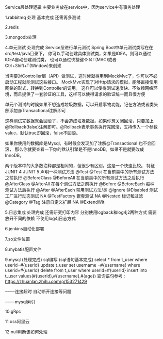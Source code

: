 Service层处理逻辑
  主要业务放在service中，因为service中有事务处理
  
1.rabbitmq 处理 基本完成 还需再多测试

2.redis

3.mongodb处理

4.单元测试 处理完成
Service层进行单元测试
Spring Boot中单元测试类写在在src/test/java目录下，
你可以手动创建具体测试类，如果是IDEA，则可以通过IDEA自动创建测试类，
也可以通过快捷键⇧⌘T(MAC)或者Ctrl+Shift+T(Window)来创建

当需要对Controller层（API）做测试，这时候就得用到MockMvc了，你可以不必启动工程就能测试这些接口。
MockMvc实现了对Http请求的模拟，能够直接使用网络的形式，转换到Controller的调用，
这样可以使得测试速度快、不依赖网络环境，而且提供了一套验证的工具，这样可以使得请求的验证统一而且很方便

单元个测试的时候如果不想造成垃圾数据，可以开启事物功能，记在方法或者类头部添加@Transactional注解即可

这样测试完数据就会回滚了，不会造成垃圾数据。如果你想关闭回滚，只要加上@Rollback(false)注解即可。@Rollback表示事务执行完回滚，支持传入一个参数value，默认true即回滚，false不回滚。

如果你使用的数据库是Mysql，有时候会发现加了注解@Transactional 也不会回滚，
那么你就要查看一下你的默认引擎是不是InnoDB，如果不是就要改成InnoDB。

两个版本中的大多数注释都是相同的，但很少有区别。这是一个快速比较。
特征	                                JUNIT 4	        JUNIT 5
声明一种测试方法	                    @Test	        @Test
在当前类中的所有测试方法之前执行	        @BeforeClass	@BeforeAll
在当前类中的所有测试方法之后执行	        @AfterClass	    @AfterAll
在每个测试方法之前执行	                @Before	        @BeforeEach
每种测试方法后执行                   	@After	        @AfterEach
禁用测试方法/类	                    @Ignore	        @Disabled
测试工厂进行动态测试	                NA	            @TestFactory
嵌套测试	                            NA	            @Nested
标记和过滤	                        @Category	    @Tag
注册自定义扩展	                    NA	            @ExtendWit


5.日志集成 处理完成 还需研究打印内容
分别使用logback和log4j2两种方式 需要放开不同的依赖
不使用log4j日志方式

6.jenkins自动化部署 

7.so文件位置

8.mybatis配置文件

9.mysql (处理完成)
sql编写 (sql语句基本完成)
select * from t_user where userid=#{userId}
update t_user set username =#{username} where userid=#{userId}
delete from t_user where userid=#{userId}
insert into t_user values(#{userId},#{username},#{age})
查询语句参考 : https://zhuanlan.zhihu.com/p/153271429 

-----连接超时 自动断开连接等问题

-----mysql索引

10.gRpc

11 oss阿里云

12 null判断该如何处理
